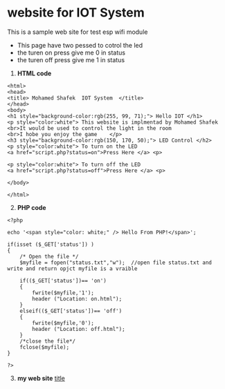# website for IOT System 

This is a sample web site for test esp wifi module 

* This page have two pessed to cotrol the led 
* the turen on press give me 0 in status 
* the turen off press give me 1 in status 

1. **HTML code**
```
<html>
<head>
<title>	Mohamed Shafek	IOT System	</title>
</head>
<body>
<h1 style="background-color:rgb(255, 99, 71);"> Hello IOT </h1>
<p style="color:white"> This website is implmentad by Mohamed Shafek
<br>It would be used to control the light in the room
<br>I hobe you enjoy the game    </p>
<h3 style="background-color:rgb(150, 170, 50);"> LED Control </h2>
<p style="color:white"> To turn on the LED 
<a href="script.php?status=on">Press Here </a> <p>

<p style="color:white"> To turn off the LED 
<a href="script.php?status=off">Press Here </a> <p>

</body>

</html>
```
2. **PHP code**
```
<?php

echo '<span style="color: white;" /> Hello From PHP!</span>';

if(isset ($_GET['status']) )
{
	/* Open the file */
	$myfile = fopen("status.txt","w");  //open file status.txt and write and return opjct myfile is a vraible
	
	if(($_GET['status'])== 'on')
	{
		fwrite($myfile,'1');
		header ("Location: on.html");
	}
	elseif(($_GET['status'])== 'off')
	{
		fwrite($myfile,'0');
		header ("Location: off.html");
	}
	/*close the file*/
	fclose($myfile);
}

?>
```
3. **my web site**
[title](http://mshafek.freevar.com/)
